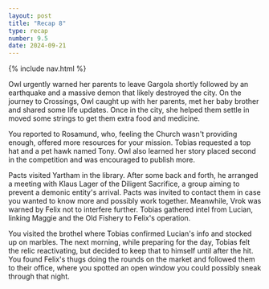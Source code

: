```yaml
---
layout: post
title: "Recap 8"
type: recap
number: 9.5
date: 2024-09-21
---
```


{% include nav.html %}

Owl urgently warned her parents to leave Gargola shortly followed by an earthquake and a massive demon that likely destroyed the city. On the journey to Crossings, Owl caught up with her parents, met her baby brother and shared some life updates. Once in the city, she helped them settle in moved some strings to get them extra food and medicine.

You reported to Rosamund, who, feeling the Church wasn't providing enough, offered more resources for your mission. Tobias requested a top hat and a pet hawk named Tony. Owl also learned her story placed second in the competition and was encouraged to publish more.

Pacts visited Yartham in the library. After some back and forth, he arranged a meeting with Klaus Lager of the Diligent Sacrifice, a group aiming to prevent a demonic entity's arrival. Pacts was invited to contact them in case you wanted to know more and possibly work together. Meanwhile, Vrok was warned by Felix not to interfere further. Tobias gathered intel from Lucian, linking Maggie and the Old Fishery to Felix's operation.

You visited the brothel where Tobias confirmed Lucian's info and stocked up on marbles. The next morning, while preparing for the day, Tobias felt the relic reactivating, but decided to keep that to himself until after the hit. You found Felix's thugs doing the rounds on the market and followed them to their office, where you spotted an open window you could possibly sneak through that night.